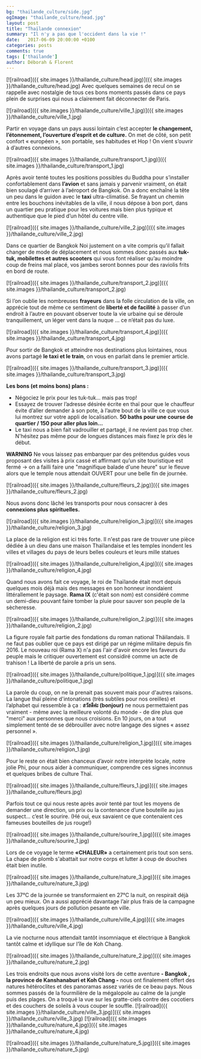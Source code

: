 ```yaml
---
bg: "thailande_culture/side.jpg"
ogImage: "thailande_culture/head.jpg"
layout: post
title: "Thaïlande connexion"
summary: "Il n'y a pas que l'occident dans la vie !"
date:   2017-06-09 20:00:00 +0100
categories: posts
comments: true
tags: ['thailande']
author: Déborah & Florent
---
```

[![railroad]({{ site.images }}/thailande_culture/head.jpg)]({{ site.images }}/thailande_culture/head.jpg)
Avec quelques semaines de recul on se rappelle avec nostalgie de tous ces bons moments passés dans ce pays plein de surprises qui nous a clairement fait déconnecter de Paris.

[![railroad]({{ site.images }}/thailande_culture/ville_1.jpg)]({{ site.images }}/thailande_culture/ville_1.jpg)

Partir en voyage dans un pays aussi lointain c’est accepter **le changement, l’étonnement, l’ouverture d’esprit et de culture.** On met de côté, son petit confort « européen », son portable, ses habitudes et Hop ! On vient s’ouvrir à d’autres connexions.

[![railroad]({{ site.images }}/thailande_culture/transport_1.jpg)]({{ site.images }}/thailande_culture/transport_1.jpg)

Après avoir tenté toutes les positions possibles du Buddha pour s’installer confortablement dans **l’avion** et sans jamais y parvenir vraiment, on était bien soulagé d’arriver à l’aéroport de Bangkok. On a donc enchaîné la tête un peu dans le guidon avec le **taxi** ultra-climatisé. Se frayant un chemin entre les bouchons inévitables de la ville, il nous dépose à bon port, dans un quartier peu pratique pour les voitures mais bien plus typique et authentique que le pied d’un hôtel du centre ville.

[![railroad]({{ site.images }}/thailande_culture/ville_2.jpg)]({{ site.images }}/thailande_culture/ville_2.jpg)

Dans ce quartier de Bangkok Noi justement on a vite compris qu’il fallait changer de mode de déplacement et nous sommes donc passés aux **tuk-tuk, mobilettes et autres scooters** qui vous font réaliser qu’au moindre coup de freins mal placé, vos jambes seront bonnes pour des raviolis frits en bord de route. 

[![railroad]({{ site.images }}/thailande_culture/transport_2.jpg)]({{ site.images }}/thailande_culture/transport_2.jpg)

Si l’on oublie les nombreuses **frayeurs** dans la folle circulation de la ville, on apprécie tout de même ce sentiment de **liberté et de facilité** à passer d’un endroit à l’autre en pouvant observer toute la vie urbaine qui se déroule tranquillement, un léger vent dans la nuque … ce n’était pas du luxe.

[![railroad]({{ site.images }}/thailande_culture/transport_4.jpg)]({{ site.images }}/thailande_culture/transport_4.jpg)

Pour sortir de Bangkok et atteindre nos destinations plus lointaines, nous avons partagé **le taxi et le train**, on vous en parlait dans le premier article. 

[![railroad]({{ site.images }}/thailande_culture/transport_3.jpg)]({{ site.images }}/thailande_culture/transport_3.jpg)

**Les bons (et moins bons) plans :**

- Négociez le prix pour les tuk-tuk... mais pas trop!
- Essayez de trouver l’adresse désirée écrite en thaï pour que le chauffeur évite d’aller demander à son pote, à l’autre bout de la ville ce que vous lui montrez sur votre appli de localisation.
**50 baths pour une course de quartier / 150 pour aller plus loin...**
- Le taxi nous a bien fait vadrouiller et partagé, il ne revient pas trop cher. N'hésitez pas même pour de longues distances mais fixez le prix dès le début.

**WARNING** Ne vous laissez pas embarquer par des prétendus guides vous proposant des visites à prix cassé et affirmant qu’un site touristique est fermé -> on a failli faire une "magnifique balade d'une heure" sur le fleuve alors que le temple nous attendait OUVERT pour une belle fin de journée.

[![railroad]({{ site.images }}/thailande_culture/fleurs_2.jpg)]({{ site.images }}/thailande_culture/fleurs_2.jpg)

Nous avons donc lâché les transports pour nous consacrer à des **connexions plus spirituelles.**

[![railroad]({{ site.images }}/thailande_culture/religion_3.jpg)]({{ site.images }}/thailande_culture/religion_3.jpg)

La place de la religion est ici très forte. Il n'est pas rare de trouver une pièce dédiée à un dieu dans une maison Thaïlandaise et les temples inondent les villes et villages du pays de leurs belles couleurs et leurs mille statues

[![railroad]({{ site.images }}/thailande_culture/religion_4.jpg)]({{ site.images }}/thailande_culture/religion_4.jpg)

Quand nous avons fait ce voyage, le roi de Thaïlande était mort depuis quelques mois déjà mais des messages en son honneur inondaient littérallement le paysage. **Rama IX** (c'était son nom) est considéré comme un demi-dieu pouvant faire tomber la pluie pour sauver son peuple de la sècheresse.

[![railroad]({{ site.images }}/thailande_culture/religion_2.jpg)]({{ site.images }}/thailande_culture/religion_2.jpg)

La figure royale fait partie des fondations du roman national Thäilandais. Il ne faut pas oublier que ce pays est dirigé par un régime militaire depuis fin 2016. Le nouveau roi (Rama X) n'a pas l'air d'avoir encore les faveurs du peuple mais le critiquer ouvertement est considiré comme un acte de trahison ! La liberté de parole a pris un sens.

[![railroad]({{ site.images }}/thailande_culture/politique_1.jpg)]({{ site.images }}/thailande_culture/politique_1.jpg)

La parole du coup, on ne la prenait pas souvent mais pour d'autres raisons. La langue thaï pleine d'intonations (très subtiles pour nos oreilles) et l’alphabet qui ressemble à ça : **สวัสดีค่ะ  (bonjour)** ne nous permettaient pas vraiment - même avec la meilleure volonté du monde - de dire plus que "merci" aux personnes que nous croisions. En 10 jours, on a tout simplement tenté de se débrouiller avec notre langage des signes « assez personnel ». 

[![railroad]({{ site.images }}/thailande_culture/religion_1.jpg)]({{ site.images }}/thailande_culture/religion_1.jpg)

Pour le reste on était bien chanceux d’avoir notre interprète locale, notre jolie Phi, pour nous aider à communiquer, comprendre ces signes inconnus et quelques bribes de culture Thaï. 

[![railroad]({{ site.images }}/thailande_culture/fleurs_1.jpg)]({{ site.images }}/thailande_culture/fleurs.jpg)

Parfois tout ce qui nous reste après avoir tenté par tout les moyens de demander une direction, un prix ou la contenance d’une bouteille au jus suspect… c’est le sourire.  (Hé oui, eux savaient ce que contenaient ces fameuses bouteilles de jus rouge!)

[![railroad]({{ site.images }}/thailande_culture/sourire_1.jpg)]({{ site.images }}/thailande_culture/sourire_1.jpg)

Lors de ce voyage le terme **«CHALEUR»** a certainement pris tout son sens. La chape de plomb s'abattait sur notre corps et lutter à coup de douches était bien inutile. 

[![railroad]({{ site.images }}/thailande_culture/nature_3.jpg)]({{ site.images }}/thailande_culture/nature_3.jpg)

Les 37°C de la journée se transformaient en 27°C la nuit, on respirait déjà un peu mieux. On a aussi apprécié davantage l’air plus frais de la campagne après quelques jours de pollution pesante en ville.

[![railroad]({{ site.images }}/thailande_culture/ville_4.jpg)]({{ site.images }}/thailande_culture/ville_4.jpg)

La vie nocturne nous attendait tantôt insomniaque et électrique à Bangkok tantôt calme et idyllique sur l’île de Koh Chang.

[![railroad]({{ site.images }}/thailande_culture/nature_2.jpg)]({{ site.images }}/thailande_culture/nature_2.jpg)

Les trois endroits que nous avons visité lors de cette aventure **- Bangkok , la province de Kanshanaburi et Koh Chang -** nous ont finalement offert des natures hétéroclites et des panoramas assez variés de ce beau pays. Nous sommes passés de la fourmilière de la mégalopole au calme de la jungle puis des plages. On a troqué la vue sur les gratte-ciels contre des cocotiers et des couchers de soleils à vous couper le souffle.
[![railroad]({{ site.images }}/thailande_culture/ville_3.jpg)]({{ site.images }}/thailande_culture/ville_3.jpg)
[![railroad]({{ site.images }}/thailande_culture/nature_4.jpg)]({{ site.images }}/thailande_culture/nature_4.jpg)


[![railroad]({{ site.images }}/thailande_culture/nature_5.jpg)]({{ site.images }}/thailande_culture/nature_5.jpg)



 



